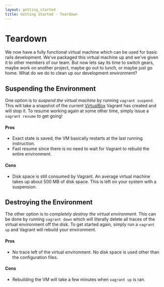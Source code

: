 ```yaml
---
layout: getting_started
title: Getting Started - Teardown
---
```

# Teardown

We now have a fully functional virtual machine which can be used
for basic rails development. We've packaged this virtual machine up
and we've given it to other members of our team. But now lets say its time to
switch gears, maybe work on another project, maybe go out to lunch,
or maybe just go home. What do we do to clean up our development
environment?

## Suspending the Environment

One option is to _suspend the virtual machine_ by running `vagrant suspend`.
This will take a snapshot of the current [VirtualBox](http://www.virtualbox.org)
Vagrant has created and will stop it. To resume working again at some other
time, simply issue a `vagrant resume` to get going!

#### Pros

* Exact state is saved, the VM basically restarts at the last running instruction.
* Fast resume since there is no need to wait for Vagrant to rebuild the entire
  environment.

#### Cons

* Disk space is still consumed by Vagrant. An average virtual machine takes
  up about 500 MB of disk space. This is left on your system with a suspension.

## Destroying the Environment

The other option is to _completely destroy the virtual environment_. This
can be done by running `vagrant down` which will literally delete all traces
of the virtual environment off the disk. To get started again, simply run
a `vagrant up` and Vagrant will rebuild your environment.

#### Pros

* No trace left of the virtual environment. No disk space is used other than
  the configuration files.

#### Cons

* Rebuilding the VM will take a few minutes when `vagrant up` is ran.
